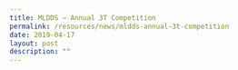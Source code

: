 ```yaml
---
title: MLDDS – Annual 3T Competition
permalink: /resources/news/mldds-annual-3t-competition
date: 2019-04-17
layout: post
description: ""
---
```

